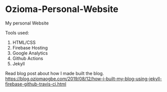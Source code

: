 # Ozioma-Personal-Website
My personal Website

Tools used: 


1. HTML/CSS
2. Firebase Hosting
3. Google Analytics
4. Github Actions
5. Jekyll

Read blog post about how I made built the blog. https://blog.oziomaogbe.com/2019/08/12/how-i-built-my-blog-using-jekyll-firebase-github-travis-ci.html 
